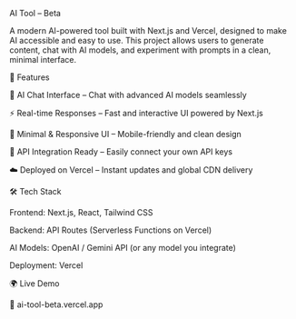 
AI Tool – Beta

A modern AI-powered tool built with Next.js and Vercel, designed to make AI accessible and easy to use. This project allows users to generate content, chat with AI models, and experiment with prompts in a clean, minimal interface.

🚀 Features

🧠 AI Chat Interface – Chat with advanced AI models seamlessly

⚡ Real-time Responses – Fast and interactive UI powered by Next.js

🎨 Minimal & Responsive UI – Mobile-friendly and clean design

🔑 API Integration Ready – Easily connect your own API keys

☁️ Deployed on Vercel – Instant updates and global CDN delivery

🛠️ Tech Stack

Frontend: Next.js, React, Tailwind CSS

Backend: API Routes (Serverless Functions on Vercel)

AI Models: OpenAI / Gemini API (or any model you integrate)

Deployment: Vercel

🌍 Live Demo

🔗 ai-tool-beta.vercel.app
